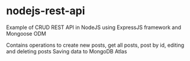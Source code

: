 # nodejs-rest-api
Example of CRUD REST API in NodeJS using ExpressJS framework and Mongoose ODM

Contains operations to create new posts, get all posts, post by id, editing and deleting posts
Saving data to MongoDB Atlas
